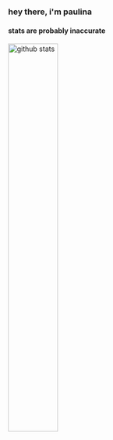 ### hey there, i'm paulina

<!--
**thebaolin/thebaolin** is a ✨ _special_ ✨ repository because its `README.md` (this file) appears on your GitHub profile.

Here are some ideas to get you started:

- 🔭 I’m currently working on ...
- 🌱 I’m currently learning ...
- 👯 I’m looking to collaborate on ...
- 🤔 I’m looking for help with ...
- 💬 Ask me about ...
- 📫 How to reach me: ...
- 😄 Pronouns: ...
- ⚡ Fun fact: ...
-->

#### stats are probably inaccurate
<img src="https://github-readme-stats.vercel.app/api?username=thebaolin&show_icons=true&theme=gotham" alt="github stats" width="45%" align="left"/>
